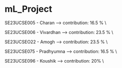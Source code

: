 # mL_Project

SE23UCSE005 - Charan --> contribution:  16.5 % \

SE23UCSE006 - Vivardhan --> contribution:  23.5 % \

SE23UCSEO22 - Amogh  --> contribution:  23.5 % \

SE23UCSE075 - Pradhyumna --> contribution:  16.5 % \

SE23UCSE096 - Koushik --> contribution:  20% \
